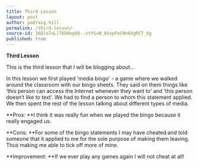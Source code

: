 ```yaml
---
title: Third Lesson
layout: post
author: padraig.hill
permalink: /third-lesson/
source-id: 16Olo7aLlT6D0xp8V--ztYGvW_bSxpFeCNn6XgRCT_6g
published: true
---
```

**Third Lesson**

This is the third lesson that I will be blogging about…

In this lesson we first played 'media bingo' - a game where we walked around the classroom with our bingo sheets. They said on them things like ‘this person can access the Internet whenever they want to’ and ‘this person doesn’t like to text’. We had to find a person to whom this statement applied. We then spent the rest of the lesson talking about different types of media.

**Pros: **I think it was really fun when we played the bingo because it really engaged us.

**Cons: **For some of the bingo statements I may have cheated and told someone that it applied to me for the sole purpose of making them leaving. Thus making me able to tick off more of mine.

**Improvement: **If we ever play any games again I will not cheat at all!

